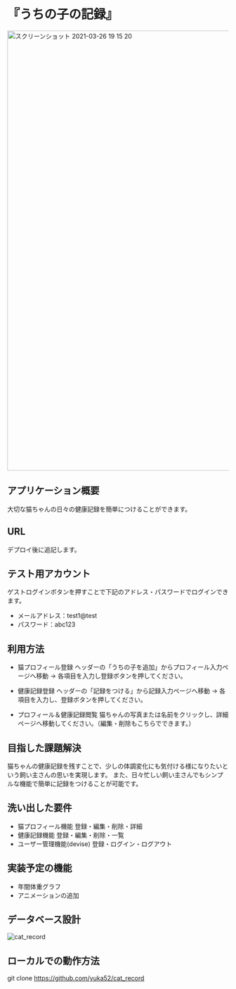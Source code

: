

#  『うちの子の記録』

<img width="1000" alt="スクリーンショット 2021-03-26 19 15 20" src="https://user-images.githubusercontent.com/78485957/112617042-ca324580-8e67-11eb-85ae-c2f86513db54.png">


## アプリケーション概要


  大切な猫ちゃんの日々の健康記録を簡単につけることができます。



## URL


  デプロイ後に追記します。


## テスト用アカウント


ゲストログインボタンを押すことで下記のアドレス・パスワードでログインできます。
- メールアドレス：test1@test
- パスワード：abc123



## 利用方法


- 猫プロフィール登録
  ヘッダーの「うちの子を追加」からプロフィール入力ページへ移動 → 各項目を入力し登録ボタンを押してください。

- 健康記録登録
  ヘッダーの「記録をつける」から記録入力ページへ移動 → 各項目を入力し、登録ボタンを押してください。

- プロフィール＆健康記録閲覧
  猫ちゃんの写真または名前をクリックし、詳細ページへ移動してください。（編集・削除もこちらでできます。）



## 目指した課題解決


   猫ちゃんの健康記録を残すことで、少しの体調変化にも気付ける様になりたいという飼い主さんの思いを実現します。
   また、日々忙しい飼い主さんでもシンプルな機能で簡単に記録をつけることが可能です。


## 洗い出した要件


 - 猫プロフィール機能
     登録・編集・削除・詳細
 - 健康記録機能
     登録・編集・削除・一覧
 - ユーザー管理機能(devise)
     登録・ログイン・ログアウト


## 実装予定の機能


 - 年間体重グラフ
 - アニメーションの追加


## データベース設計


![cat_record](https://user-images.githubusercontent.com/78485957/112101642-58999380-8bea-11eb-9b91-27f886582143.png)



## ローカルでの動作方法


git clone https://github.com/yuka52/cat_record